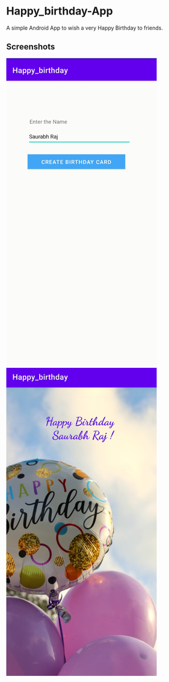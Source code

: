 # Happy_birthday-App
A simple Android App to wish a very Happy Birthday to friends.

## Screenshots

<div class="row">
      <img src="/Screenshots/home_screen.jpg" width="400" title="home_screen">
      <img src="/Screenshots/happy_birthday.jpg" width="400" title="happy_birthday">
</div>
